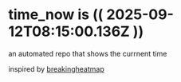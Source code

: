 # time_now is (( 2025-09-12T08:15:00.136Z ))

an automated repo that shows the currnent time

inspired by [breakingheatmap](https://github.com/breakingheatmap/breakingheatmap)
